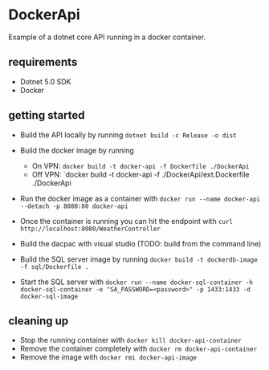 # DockerApi

Example of a dotnet core API running in a docker container.

## requirements

- Dotnet 5.0 SDK
- Docker

## getting started

- Build the API locally by running `dotnet build -c Release -o dist`
- Build the docker image by running 
	- On VPN: `docker build -t docker-api -f Dockerfile ./DockerApi`
	- Off VPN: `docker build -t docker-api -f ./DockerApi/ext.Dockerfile ./DockerApi
- Run the docker image as a container with `docker run --name docker-api --detach -p 8080:80 docker-api`
- Once the container is running you can hit the endpoint with `curl http://localhost:8080/WeatherController`

- Build the dacpac with visual studio (TODO: build from the command line)

- Build the SQL server image by running `docker build -t dockerdb-image -f sql/Dockerfile .`
- Start the SQL server
  with `docker run --name docker-sql-container -h docker-sql-container -e "SA_PASSWORD=<password>" -p 1433:1433 -d docker-sql-image`

## cleaning up

- Stop the running container with `docker kill docker-api-container`
- Remove the container completely with `docker rm docker-api-container`
- Remove the image with `docker rmi docker-api-image`